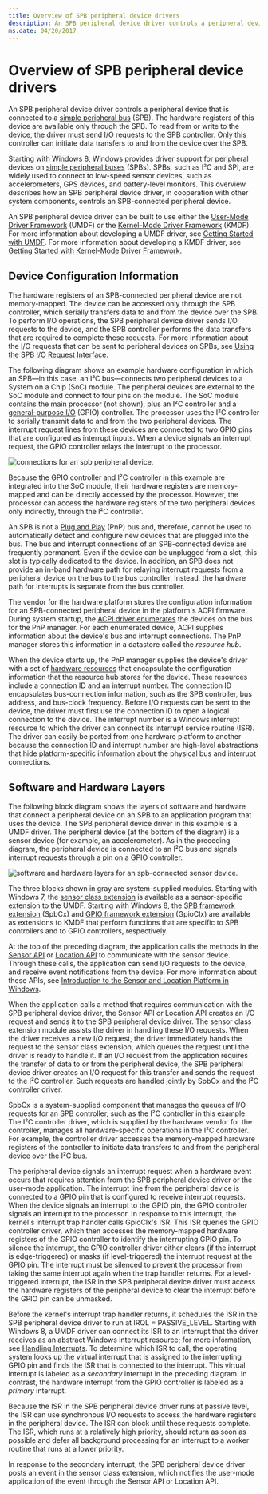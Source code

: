 ```yaml
---
title: Overview of SPB peripheral device drivers
description: An SPB peripheral device driver controls a peripheral device that is connected to a simple peripheral bus (SPB).
ms.date: 04/20/2017
---
```


# Overview of SPB peripheral device drivers

An SPB peripheral device driver controls a peripheral device that is connected to a [simple peripheral bus](/previous-versions/hh450903(v=vs.85)) (SPB). The hardware registers of this device are available only through the SPB. To read from or write to the device, the driver must send I/O requests to the SPB controller. Only this controller can initiate data transfers to and from the device over the SPB.

Starting with Windows 8, Windows provides driver support for peripheral devices on [simple peripheral buses](/previous-versions/hh450903(v=vs.85)) (SPBs). SPBs, such as I²C and SPI, are widely used to connect to low-speed sensor devices, such as accelerometers, GPS devices, and battery-level monitors. This overview describes how an SPB peripheral device driver, in cooperation with other system components, controls an SPB-connected peripheral device.

An SPB peripheral device driver can be built to use either the [User-Mode Driver Framework](../wdf/overview-of-the-umdf.md) (UMDF) or the [Kernel-Mode Driver Framework](../wdf/index.md) (KMDF). For more information about developing a UMDF driver, see [Getting Started with UMDF](/previous-versions/ff554928(v=vs.85)). For more information about developing a KMDF driver, see [Getting Started with Kernel-Mode Driver Framework](../wdf/index.md).

## Device Configuration Information

The hardware registers of an SPB-connected peripheral device are not memory-mapped. The device can be accessed only through the SPB controller, which serially transfers data to and from the device over the SPB. To perform I/O operations, the SPB peripheral device driver sends I/O requests to the device, and the SPB controller performs the data transfers that are required to complete these requests. For more information about the I/O requests that can be sent to peripheral devices on SPBs, see [Using the SPB I/O Request Interface](./using-the-spb-i-o-request-interface.md).

The following diagram shows an example hardware configuration in which an SPB—in this case, an I²C bus—connects two peripheral devices to a System on a Chip (SoC) module. The peripheral devices are external to the SoC module and connect to four pins on the module. The SoC module contains the main processor (not shown), plus an I²C controller and a [general-purpose I/O](../gpio/gpio-driver-support-overview.md) (GPIO) controller. The processor uses the I²C controller to serially transmit data to and from the two peripheral devices. The interrupt request lines from these devices are connected to two GPIO pins that are configured as interrupt inputs. When a device signals an interrupt request, the GPIO controller relays the interrupt to the processor.

![connections for an spb peripheral device.](images/spbconnects.png)

Because the GPIO controller and I²C controller in this example are integrated into the SoC module, their hardware registers are memory-mapped and can be directly accessed by the processor. However, the processor can access the hardware registers of the two peripheral devices only indirectly, through the I²C controller.

An SPB is not a [Plug and Play](../kernel/introduction-to-plug-and-play.md) (PnP) bus and, therefore, cannot be used to automatically detect and configure new devices that are plugged into the bus. The bus and interrupt connections of an SPB-connected device are frequently permanent. Even if the device can be unplugged from a slot, this slot is typically dedicated to the device. In addition, an SPB does not provide an in-band hardware path for relaying interrupt requests from a peripheral device on the bus to the bus controller. Instead, the hardware path for interrupts is separate from the bus controller.

The vendor for the hardware platform stores the configuration information for an SPB-connected peripheral device in the platform's ACPI firmware. During system startup, the [ACPI driver enumerates](../acpi/enumerating-child-devices-and-control-methods.md) the devices on the bus for the PnP manager. For each enumerated device, ACPI supplies information about the device's bus and interrupt connections. The PnP manager stores this information in a datastore called the *resource hub*.

When the device starts up, the PnP manager supplies the device's driver with a set of [hardware resources](../kernel/hardware-resources.md) that encapsulate the configuration information that the resource hub stores for the device. These resources include a connection ID and an interrupt number. The connection ID encapsulates bus-connection information, such as the SPB controller, bus address, and bus-clock frequency. Before I/O requests can be sent to the device, the driver must first use the connection ID to open a logical connection to the device. The interrupt number is a Windows interrupt resource to which the driver can connect its interrupt service routine (ISR). The driver can easily be ported from one hardware platform to another because the connection ID and interrupt number are high-level abstractions that hide platform-specific information about the physical bus and interrupt connections.

## Software and Hardware Layers

The following block diagram shows the layers of software and hardware that connect a peripheral device on an SPB to an application program that uses the device. The SPB peripheral device driver in this example is a UMDF driver. The peripheral device (at the bottom of the diagram) is a sensor device (for example, an accelerometer). As in the preceding diagram, the peripheral device is connected to an I²C bus and signals interrupt requests through a pin on a GPIO controller.

![software and hardware layers for an spb-connected sensor device.](images/spblayers.png)

The three blocks shown in gray are system-supplied modules. Starting with Windows 7, the [sensor class extension](../sensors/about-the-sensor-class-extension.md) is available as a sensor-specific extension to the UMDF. Starting with Windows 8, the [SPB framework extension](./spb-framework-extension.md) (SpbCx) and [GPIO framework extension](../gpio/gpio-driver-support-overview.md) (GpioClx) are available as extensions to KMDF that perform functions that are specific to SPB controllers and to GPIO controllers, respectively.

At the top of the preceding diagram, the application calls the methods in the [Sensor API](/windows/desktop/SensorsAPI/portal) or [Location API](/windows/desktop/LocationAPI/windows-location-api-portal) to communicate with the sensor device. Through these calls, the application can send I/O requests to the device, and receive event notifications from the device. For more information about these APIs, see [Introduction to the Sensor and Location Platform in Windows](../sensors/index.md).

When the application calls a method that requires communication with the SPB peripheral device driver, the Sensor API or Location API creates an I/O request and sends it to the SPB peripheral device driver. The sensor class extension module assists the driver in handling these I/O requests. When the driver receives a new I/O request, the driver immediately hands the request to the sensor class extension, which queues the request until the driver is ready to handle it. If an I/O request from the application requires the transfer of data to or from the peripheral device, the SPB peripheral device driver creates an I/O request for this transfer and sends the request to the I²C controller. Such requests are handled jointly by SpbCx and the I²C controller driver.

SpbCx is a system-supplied component that manages the queues of I/O requests for an SPB controller, such as the I²C controller in this example. The I²C controller driver, which is supplied by the hardware vendor for the controller, manages all hardware-specific operations in the I²C controller. For example, the controller driver accesses the memory-mapped hardware registers of the controller to initiate data transfers to and from the peripheral device over the I²C bus.

The peripheral device signals an interrupt request when a hardware event occurs that requires attention from the SPB peripheral device driver or the user-mode application. The interrupt line from the peripheral device is connected to a GPIO pin that is configured to receive interrupt requests. When the device signals an interrupt to the GPIO pin, the GPIO controller signals an interrupt to the processor. In response to this interrupt, the kernel's interrupt trap handler calls GpioClx's ISR. This ISR queries the GPIO controller driver, which then accesses the memory-mapped hardware registers of the GPIO controller to identify the interrupting GPIO pin. To silence the interrupt, the GPIO controller driver either clears (if the interrupt is edge-triggered) or masks (if level-triggered) the interrupt request at the GPIO pin. The interrupt must be silenced to prevent the processor from taking the same interrupt again when the trap handler returns. For a level-triggered interrupt, the ISR in the SPB peripheral device driver must access the hardware registers of the peripheral device to clear the interrupt before the GPIO pin can be unmasked.

Before the kernel's interrupt trap handler returns, it schedules the ISR in the SPB peripheral device driver to run at IRQL = PASSIVE\_LEVEL. Starting with Windows 8, a UMDF driver can connect its ISR to an interrupt that the driver receives as an abstract Windows interrupt resource; for more information, see [Handling Interrupts](../wdf/handling-interrupts.md). To determine which ISR to call, the operating system looks up the virtual interrupt that is assigned to the interrupting GPIO pin and finds the ISR that is connected to the interrupt. This virtual interrupt is labeled as a *secondary* interrupt in the preceding diagram. In contrast, the hardware interrupt from the GPIO controller is labeled as a *primary* interrupt.

Because the ISR in the SPB peripheral device driver runs at passive level, the ISR can use synchronous I/O requests to access the hardware registers in the peripheral device. The ISR can block until these requests complete. The ISR, which runs at a relatively high priority, should return as soon as possible and defer all background processing for an interrupt to a worker routine that runs at a lower priority.

In response to the secondary interrupt, the SPB peripheral device driver posts an event in the sensor class extension, which notifies the user-mode application of the event through the Sensor API or Location API.
